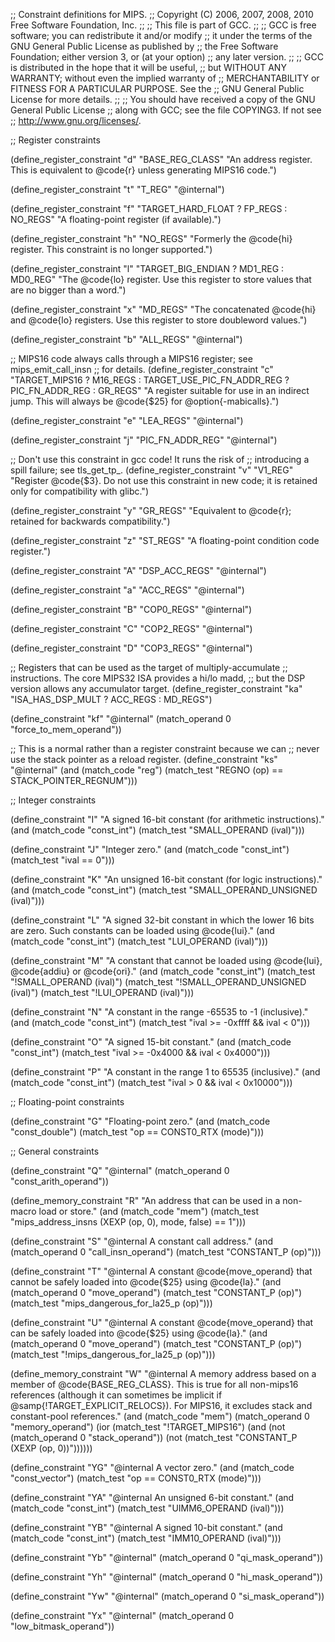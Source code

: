 ;; Constraint definitions for MIPS.
;; Copyright (C) 2006, 2007, 2008, 2010 Free Software Foundation, Inc.
;;
;; This file is part of GCC.
;;
;; GCC is free software; you can redistribute it and/or modify
;; it under the terms of the GNU General Public License as published by
;; the Free Software Foundation; either version 3, or (at your option)
;; any later version.
;;
;; GCC is distributed in the hope that it will be useful,
;; but WITHOUT ANY WARRANTY; without even the implied warranty of
;; MERCHANTABILITY or FITNESS FOR A PARTICULAR PURPOSE.  See the
;; GNU General Public License for more details.
;;
;; You should have received a copy of the GNU General Public License
;; along with GCC; see the file COPYING3.  If not see
;; <http://www.gnu.org/licenses/>.

;; Register constraints

(define_register_constraint "d" "BASE_REG_CLASS"
  "An address register.  This is equivalent to @code{r} unless
   generating MIPS16 code.")

(define_register_constraint "t" "T_REG"
  "@internal")

(define_register_constraint "f" "TARGET_HARD_FLOAT ? FP_REGS : NO_REGS"
  "A floating-point register (if available).")

(define_register_constraint "h" "NO_REGS"
  "Formerly the @code{hi} register.  This constraint is no longer supported.")

(define_register_constraint "l" "TARGET_BIG_ENDIAN ? MD1_REG : MD0_REG"
  "The @code{lo} register.  Use this register to store values that are
   no bigger than a word.")

(define_register_constraint "x" "MD_REGS"
  "The concatenated @code{hi} and @code{lo} registers.  Use this register
   to store doubleword values.")

(define_register_constraint "b" "ALL_REGS"
  "@internal")

;; MIPS16 code always calls through a MIPS16 register; see mips_emit_call_insn
;; for details.
(define_register_constraint "c" "TARGET_MIPS16 ? M16_REGS
				 : TARGET_USE_PIC_FN_ADDR_REG ? PIC_FN_ADDR_REG
				 : GR_REGS"
  "A register suitable for use in an indirect jump.  This will always be
   @code{$25} for @option{-mabicalls}.")

(define_register_constraint "e" "LEA_REGS"
  "@internal")

(define_register_constraint "j" "PIC_FN_ADDR_REG"
  "@internal")

;; Don't use this constraint in gcc code!  It runs the risk of
;; introducing a spill failure; see tls_get_tp_<mode>.
(define_register_constraint "v" "V1_REG"
  "Register @code{$3}.  Do not use this constraint in new code;
   it is retained only for compatibility with glibc.")

(define_register_constraint "y" "GR_REGS"
  "Equivalent to @code{r}; retained for backwards compatibility.")

(define_register_constraint "z" "ST_REGS"
  "A floating-point condition code register.")

(define_register_constraint "A" "DSP_ACC_REGS"
  "@internal")

(define_register_constraint "a" "ACC_REGS"
  "@internal")

(define_register_constraint "B" "COP0_REGS"
  "@internal")

(define_register_constraint "C" "COP2_REGS"
  "@internal")

(define_register_constraint "D" "COP3_REGS"
  "@internal")

;; Registers that can be used as the target of multiply-accumulate
;; instructions.  The core MIPS32 ISA provides a hi/lo madd,
;; but the DSP version allows any accumulator target.
(define_register_constraint "ka" "ISA_HAS_DSP_MULT ? ACC_REGS : MD_REGS")

(define_constraint "kf"
  "@internal"
  (match_operand 0 "force_to_mem_operand"))

;; This is a normal rather than a register constraint because we can
;; never use the stack pointer as a reload register.
(define_constraint "ks"
  "@internal"
  (and (match_code "reg")
       (match_test "REGNO (op) == STACK_POINTER_REGNUM")))

;; Integer constraints

(define_constraint "I"
  "A signed 16-bit constant (for arithmetic instructions)."
  (and (match_code "const_int")
       (match_test "SMALL_OPERAND (ival)")))

(define_constraint "J"
  "Integer zero."
  (and (match_code "const_int")
       (match_test "ival == 0")))

(define_constraint "K"
  "An unsigned 16-bit constant (for logic instructions)."
  (and (match_code "const_int")
       (match_test "SMALL_OPERAND_UNSIGNED (ival)")))
 
(define_constraint "L"
  "A signed 32-bit constant in which the lower 16 bits are zero.
   Such constants can be loaded using @code{lui}."
  (and (match_code "const_int")
       (match_test "LUI_OPERAND (ival)")))

(define_constraint "M"
  "A constant that cannot be loaded using @code{lui}, @code{addiu}
   or @code{ori}."
  (and (match_code "const_int")
       (match_test "!SMALL_OPERAND (ival)")
       (match_test "!SMALL_OPERAND_UNSIGNED (ival)")
       (match_test "!LUI_OPERAND (ival)")))

(define_constraint "N"
  "A constant in the range -65535 to -1 (inclusive)."
  (and (match_code "const_int")
       (match_test "ival >= -0xffff && ival < 0")))

(define_constraint "O"
  "A signed 15-bit constant."
  (and (match_code "const_int")
       (match_test "ival >= -0x4000 && ival < 0x4000")))

(define_constraint "P"
  "A constant in the range 1 to 65535 (inclusive)."
  (and (match_code "const_int")
       (match_test "ival > 0 && ival < 0x10000")))

;; Floating-point constraints

(define_constraint "G"
  "Floating-point zero."
  (and (match_code "const_double")
       (match_test "op == CONST0_RTX (mode)")))

;; General constraints

(define_constraint "Q"
  "@internal"
  (match_operand 0 "const_arith_operand"))

(define_memory_constraint "R"
  "An address that can be used in a non-macro load or store."
  (and (match_code "mem")
       (match_test "mips_address_insns (XEXP (op, 0), mode, false) == 1")))

(define_constraint "S"
  "@internal
   A constant call address."
  (and (match_operand 0 "call_insn_operand")
       (match_test "CONSTANT_P (op)")))

(define_constraint "T"
  "@internal
   A constant @code{move_operand} that cannot be safely loaded into @code{$25}
   using @code{la}."
  (and (match_operand 0 "move_operand")
       (match_test "CONSTANT_P (op)")
       (match_test "mips_dangerous_for_la25_p (op)")))

(define_constraint "U"
  "@internal
   A constant @code{move_operand} that can be safely loaded into @code{$25}
   using @code{la}."
  (and (match_operand 0 "move_operand")
       (match_test "CONSTANT_P (op)")
       (match_test "!mips_dangerous_for_la25_p (op)")))

(define_memory_constraint "W"
  "@internal
   A memory address based on a member of @code{BASE_REG_CLASS}.  This is
   true for all non-mips16 references (although it can sometimes be implicit
   if @samp{!TARGET_EXPLICIT_RELOCS}).  For MIPS16, it excludes stack and
   constant-pool references."
  (and (match_code "mem")
       (match_operand 0 "memory_operand")
       (ior (match_test "!TARGET_MIPS16")
	    (and (not (match_operand 0 "stack_operand"))
		 (not (match_test "CONSTANT_P (XEXP (op, 0))"))))))

(define_constraint "YG"
  "@internal
   A vector zero."
  (and (match_code "const_vector")
       (match_test "op == CONST0_RTX (mode)")))

(define_constraint "YA"
  "@internal
   An unsigned 6-bit constant."
  (and (match_code "const_int")
       (match_test "UIMM6_OPERAND (ival)")))

(define_constraint "YB"
  "@internal
   A signed 10-bit constant."
  (and (match_code "const_int")
       (match_test "IMM10_OPERAND (ival)")))

(define_constraint "Yb"
   "@internal"
   (match_operand 0 "qi_mask_operand"))

(define_constraint "Yh"
   "@internal"
    (match_operand 0 "hi_mask_operand"))

(define_constraint "Yw"
   "@internal"
    (match_operand 0 "si_mask_operand"))

(define_constraint "Yx"
   "@internal"
   (match_operand 0 "low_bitmask_operand"))
